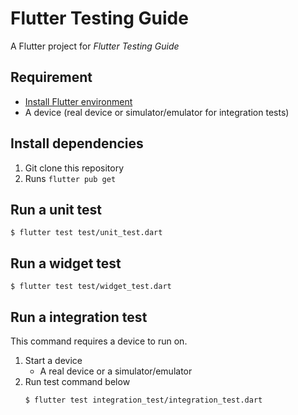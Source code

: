 # Flutter Testing Guide

A Flutter project for _Flutter Testing Guide_

## Requirement
- [Install Flutter environment](https://docs.flutter.dev/get-started/install)
- A device (real device or simulator/emulator for integration tests)

## Install dependencies
1. Git clone this repository
2. Runs `flutter pub get`

## Run a unit test

```
$ flutter test test/unit_test.dart
```

## Run a widget test

```
$ flutter test test/widget_test.dart
```

## Run a integration test

This command requires a device to run on.

1. Start a device
    - A real device or a simulator/emulator
2. Run test command below
    ```
    $ flutter test integration_test/integration_test.dart
    ```
